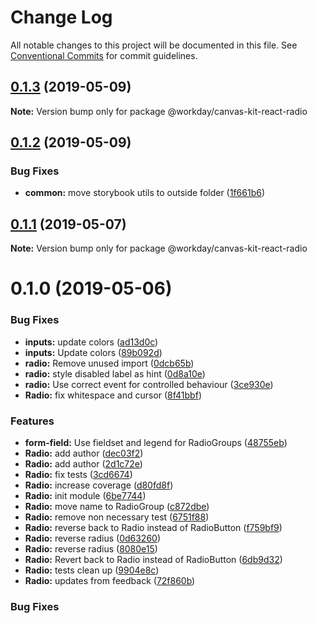 # Change Log

All notable changes to this project will be documented in this file.
See [Conventional Commits](https://conventionalcommits.org) for commit guidelines.

## [0.1.3](https://ghe.megaleo.com/design/canvas-kit-react/tree/master/modules/canvas-kit-react-radio/compare/@workday/canvas-kit-react-radio@0.1.2...@workday/canvas-kit-react-radio@0.1.3) (2019-05-09)

**Note:** Version bump only for package @workday/canvas-kit-react-radio





## [0.1.2](https://ghe.megaleo.com/design/canvas-kit-react/tree/master/modules/canvas-kit-react-radio/compare/@workday/canvas-kit-react-radio@0.1.1...@workday/canvas-kit-react-radio@0.1.2) (2019-05-09)


### Bug Fixes

* **common:** move storybook utils to outside folder ([1f661b6](https://ghe.megaleo.com/design/canvas-kit-react/tree/master/modules/canvas-kit-react-radio/commits/1f661b6))





## [0.1.1](https://ghe.megaleo.com/design/canvas-kit-react/tree/master/modules/canvas-kit-react-radio/compare/@workday/canvas-kit-react-radio@0.1.0...@workday/canvas-kit-react-radio@0.1.1) (2019-05-07)

**Note:** Version bump only for package @workday/canvas-kit-react-radio





# 0.1.0 (2019-05-06)


### Bug Fixes

* **inputs:** update colors ([ad13d0c](https://ghe.megaleo.com/design/canvas-kit-react/tree/master/modules/canvas-kit-react-radio/commits/ad13d0c))
* **inputs:** Update colors ([89b092d](https://ghe.megaleo.com/design/canvas-kit-react/tree/master/modules/canvas-kit-react-radio/commits/89b092d))
* **radio:** Remove unused import ([0dcb65b](https://ghe.megaleo.com/design/canvas-kit-react/tree/master/modules/canvas-kit-react-radio/commits/0dcb65b))
* **radio:** style disabled label as hint ([0d8a10e](https://ghe.megaleo.com/design/canvas-kit-react/tree/master/modules/canvas-kit-react-radio/commits/0d8a10e))
* **radio:** Use correct event for controlled behaviour ([3ce930e](https://ghe.megaleo.com/design/canvas-kit-react/tree/master/modules/canvas-kit-react-radio/commits/3ce930e))
* **Radio:** fix whitespace and cursor ([8f41bbf](https://ghe.megaleo.com/design/canvas-kit-react/tree/master/modules/canvas-kit-react-radio/commits/8f41bbf))


### Features

* **form-field:** Use fieldset and legend for RadioGroups ([48755eb](https://ghe.megaleo.com/design/canvas-kit-react/tree/master/modules/canvas-kit-react-radio/commits/48755eb))
* **Radio:** add author ([dec03f2](https://ghe.megaleo.com/design/canvas-kit-react/tree/master/modules/canvas-kit-react-radio/commits/dec03f2))
* **Radio:** add author ([2d1c72e](https://ghe.megaleo.com/design/canvas-kit-react/tree/master/modules/canvas-kit-react-radio/commits/2d1c72e))
* **Radio:** fix tests ([3cd6674](https://ghe.megaleo.com/design/canvas-kit-react/tree/master/modules/canvas-kit-react-radio/commits/3cd6674))
* **Radio:** increase coverage ([d80fd8f](https://ghe.megaleo.com/design/canvas-kit-react/tree/master/modules/canvas-kit-react-radio/commits/d80fd8f))
* **Radio:** init module ([6be7744](https://ghe.megaleo.com/design/canvas-kit-react/tree/master/modules/canvas-kit-react-radio/commits/6be7744))
* **Radio:** move name to RadioGroup ([c872dbe](https://ghe.megaleo.com/design/canvas-kit-react/tree/master/modules/canvas-kit-react-radio/commits/c872dbe))
* **Radio:** remove non necessary test ([6751f88](https://ghe.megaleo.com/design/canvas-kit-react/tree/master/modules/canvas-kit-react-radio/commits/6751f88))
* **Radio:** reverse back to Radio instead of RadioButton ([f759bf9](https://ghe.megaleo.com/design/canvas-kit-react/tree/master/modules/canvas-kit-react-radio/commits/f759bf9))
* **Radio:** reverse radius ([0d63260](https://ghe.megaleo.com/design/canvas-kit-react/tree/master/modules/canvas-kit-react-radio/commits/0d63260))
* **Radio:** reverse radius ([8080e15](https://ghe.megaleo.com/design/canvas-kit-react/tree/master/modules/canvas-kit-react-radio/commits/8080e15))
* **Radio:** Revert back to Radio instead of RadioButton ([6db9d32](https://ghe.megaleo.com/design/canvas-kit-react/tree/master/modules/canvas-kit-react-radio/commits/6db9d32))
* **Radio:** tests clean up ([9904e8c](https://ghe.megaleo.com/design/canvas-kit-react/tree/master/modules/canvas-kit-react-radio/commits/9904e8c))
* **Radio:** updates from feedback ([72f860b](https://ghe.megaleo.com/design/canvas-kit-react/tree/master/modules/canvas-kit-react-radio/commits/72f860b))





### Bug Fixes
